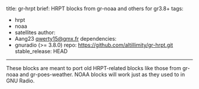 title: gr-hrpt
brief: HRPT blocks from gr-noaa and others for gr3.8+
tags:
  - hrpt
  - noaa
  - satellites
author:
  - Aang23 <qwerty15@gmx.fr>
dependencies:
  - gnuradio (>= 3.8.0)
repo: https://github.com/altillimity/gr-hrpt.git
stable_release: HEAD
---

These blocks are meant to port old HRPT-related blocks like those from gr-noaa and gr-poes-weather. NOAA blocks will work just as they used to in GNU Radio.